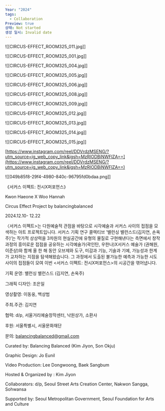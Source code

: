 ```yaml
---
Year: "2024"
tags:
  - Collaboration
Preview: true
상태: Not started
생성 일시: Invalid date
---
```

![[CIRCUS-EFFECT_ROOM325_011.jpg]]

![[CIRCUS-EFFECT_ROOM325_001.jpg]]

![[CIRCUS-EFFECT_ROOM325_004.jpg]]

![[CIRCUS-EFFECT_ROOM325_005.jpg]]

![[CIRCUS-EFFECT_ROOM325_006.jpg]]

![[CIRCUS-EFFECT_ROOM325_008.jpg]]

![[CIRCUS-EFFECT_ROOM325_009.jpg]]

![[CIRCUS-EFFECT_ROOM325_012.jpg]]

![[CIRCUS-EFFECT_ROOM325_013.jpg]]

![[CIRCUS-EFFECT_ROOM325_014.jpg]]

![[CIRCUS-EFFECT_ROOM325_015.jpg]]

[https://www.instagram.com/reel/DDVrdzMSENG/?utm_source=ig_web_copy_link&igsh=MzRlODBiNWFlZA==](https://www.instagram.com/reel/DDVrdzMSENG/?utm_source=ig_web_copy_link&igsh=MzRlODBiNWFlZA==)

![[049b85f8-29f4-4980-840c-96795fd0bdaa.png]]

  

《서커스 이펙트: 전시X퍼포먼스》

<Portal>

Kwon Haeone X Woo Hannah

Circus Effect Project by balancingbalanced

2024.12.10- 12.22

  

〈서커스 이펙트>는 다원예술적 관점을 바탕으로 시각예술과 서커스 사이의 접점을 모색하는 아트 프로젝트입니다. 서커스 기획 연구 콜렉티브 ’밸런싱 밸런스드(김지연, 손옥주)‘는 작가적 상상력을 3차원의 현실공간에 유형의 물질로 구현해낸다는 측면에서 창작 과정의 흥미로운 접점을 공유하는 시각예술가(곽인탄, 우한나)X서커스 예술가 (권해원, 이준상)와 함께 올 한 해 동안 오브제와 도구, 미감과 기능, 기술과 기예, 가능성과 한계가 교차하는 지점을 탐색해왔습니다. 그 과정에서 도출된 불가능한 예측과 가능한 시도 사이의 접점들이 모여 이번 <서커스 이펙트: 전시X퍼포먼스>의 시공간을 엮어냅니다.

  

기획 운영: 밸런싱 밸런스드 (김지연, 손옥주)

그래픽 디자인: 조은일

영상촬영: 이동웅, 백상범

주최.주관: 김지연

협력: d/p, 서울거리예술창작센터, 낙원상가, 소환사

후원: 서울특별시, 서울문화재단

문의: balancingbalanced@gmail.com

  

Curated by: Balancing Balanced (Kim Jiyon, Son Okju)

Graphic Design: Jo Eunil

Video Production: Lee Dongwoong, Baek Sangbum

Hosted & Organized by : Kim Jiyon

Collaborators: d/p, Seoul Street Arts Creation Center, Nakwon Sangga, Sohwansa

Supported by: Seoul Metropolitan Government, Seoul Foundation for Arts and Culture